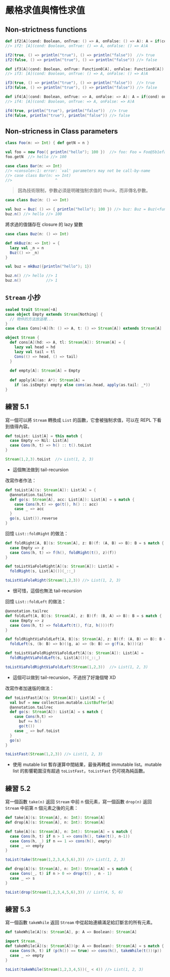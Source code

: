 # 嚴格求值與惰性求值

## Non-strictness functions
```scala
def if2[A](cond: Boolean, onTrue: () => A, onFalse: () => A): A = if(cond) onTrue() else onFalse()
//> if2: [A](cond: Boolean, onTrue: () => A, onFalse: () => A)A

if2(true, () => println("true"), () => println("false"))  //> true
if2(false, () => println("true"), () => println("false")) //> false
```
```scala
def if3[A](cond: Boolean, onTrue: Function0[A], onFalse: Function0[A]): A = if(cond) onTrue() else onFalse()
//> if3: [A](cond: Boolean, onTrue: () => A, onFalse: () => A)A

if3(true, () => println("true"), () => println("false"))  //> true
if3(false, () => println("true"), () => println("false")) //> false
```
```scala
def if4[A](cond: Boolean, onTrue: => A, onFalse: => A): A = if(cond) onTrue else onFalse
//> if4: [A](cond: Boolean, onTrue: => A, onFalse: => A)A

if4(true, println("true"), println("false"))  //> true
if4(false, println("true"), println("false")) //> false
```

## Non-stricness in Class parameters
```scala
class Foo(n: => Int) { def getN = n }

val foo = new Foo({ println("hello"); 100 })  //> foo: Foo = Foo@5b1efaaf
foo.getN  //> hello //> 100
```
```scala
case class Bar(n: => Int)
//> <console>:1: error: `val' parameters may not be call-by-name
//> case class Bar(n: => Int)
//>                   ^
```
> 因為技術限制，參數必須是明確強制求值的 thunk，而非傳名參數。

```scala
case class Buz(n: () => Int)

val buz = Buz( () => { println("hello"); 100 }) //> buz: Buz = Buz(<function0>)
buz.n() //> hello //> 100
```

將求過的值儲存在 closure 的 lazy 變數
```scala
case class Buz(n: () => Int)

def mkBuz(n: => Int) = {
  lazy val _n = n
  Buz(() => _n)
}

val buz = mkBuz({println("hello"); 1})

buz.n() //> hello //> 1
buz.n()           //> 1
```

## `Stream` 小抄
```scala
sealed trait Stream[+A]
case object Empty extends Stream[Nothing] {
  // 物件的方法放這裡...
}
case class Cons[+A](h: () => A, t: () => Stream[A]) extends Stream[A]

object Stream {
  def cons[A](hd: => A, tl: Stream[A]): Stream[A] = {
    lazy val head = hd
    lazy val tail = tl
    Cons(() => head, () => tail)
  }
  
  def empty[A]: Stream[A] = Empty
  
  def apply[A](as: A*): Stream[A] =
    if (as.isEmpty) empty else cons(as.head, apply(as.tail: _*))
}
```

## 練習 5.1
寫一個可以將 `Stream` 轉換成 `List` 的函數，它會被強制求值，可以在 REPL 下看到值得內容。

```scala
def toList: List[A] = this match {
  case Empty => Nil: List[A]
  case Cons(h, t) => h() :: t().toList
}
```
```scala
Stream(1,2,3).toList  //> List(1, 2, 3)
```
- 這個無法做到 tail-recursion 

改寫作者作法：
```scala
def toList[A](s: Stream[A]): List[A] = {
  @annotation.tailrec
  def go(s: Stream[A], acc: List[A]): List[A] = s match {
    case Cons(h,t) => go(t(), h() :: acc)
    case _ => acc
  }
  go(s, List()).reverse
}
```

回憶 `List::foldRight` 的做法：
```scala
def foldRight[A, B](s: Stream[A], z: B)(f: (A, B) => B): B = s match {
  case Empty => z
  case Cons(h, t) => f(h(), foldRight(t(), z)(f))
}

def toListViaFoleRight[A](s: Stream[A]): List[A] =
  foldRight(s, List[A]())(_::_)

toListViaFoleRight(Stream(1,2,3)) //> List(1, 2, 3)
```
- 很可惜，這個也無法 tail-recursion

回憶 `List::foldLeft` 的做法：
```scala
@annotation.tailrec
def foldLeft[A, B](s: Stream[A], z: B)(f: (B, A) => B): B = s match {
  case Empty => z
  case Cons(h, t) => foldLeft(t(), f(z, h()))(f)
}

def foldRightViaFoldLeft[A, B](s: Stream[A], z: B)(f: (A, B) => B): B =
  foldLeft(s, (b: B) => b)((g, a) => (b: B) => g(f(a, b)))(z)

def toListViaFoldRightViaFoldLeft[A](s: Stream[A]): List[A] =
  foldRightViaFoldLeft(s, List[A]())(_::_)

toListViaFoldRightViaFoldLeft(Stream(1,2,3))  //> List(1, 2, 3)
```
- 這個可以做到 tail-recursion，不過拐了好幾個彎 XD

改寫作者加速版的做法：
```scala
def toListFast[A](s: Stream[A]): List[A] = {
  val buf = new collection.mutable.ListBuffer[A]
  @annotation.tailrec
  def go(s: Stream[A]): List[A] = s match {
    case Cons(h,t) =>
      buf += h()
      go(t())
    case _ => buf.toList
  }
  go(s)
}

toListFast(Stream(1,2,3)) //> List(1, 2, 3)
```
- 使用 mutable list 暫存運算中間結果，最後再轉成 immutable list。mutable list 的影響範圍沒有超過 `toListFast`，`toListFast` 仍可視為純函數。

## 練習 5.2
寫一個函數 `take(n)` 返回 `Stream` 中前 n 個元素，寫一個函數 `drop(n)` 返回 `Stream` 中前第 n 個元素之後的元素：
```scala
def take[A](s: Stream[A], n: Int): Stream[A]
def drop[A](s: Stream[A], n: Int): Stream[A]
```
```scala
def take[A](s: Stream[A], n: Int): Stream[A] = s match {
  case Cons(h, t) if n > 1 => cons(h(), take(t(), n-1))
  case Cons(h, _) if n == 1 => cons(h(), empty)
  case _ => empty
}

toList(take(Stream(1,2,3,4,5,6),3)) //> List(1, 2, 3)
```
```scala
def drop[A](s: Stream[A], n: Int): Stream[A] = s match {
  case Cons(_, t) if n > 0 => drop(t() , n - 1)
  case _ => s
}

toList(drop(Stream(1,2,3,4,5,6),3)) // List(4, 5, 6)
```

## 練習 5.3
寫一個函數 `takeWhile` 返回 `Stream` 中從起始連續滿足給訂斷言的所有元素。
```scala
def takeWhile[A](s: Stream[A], p: A => Boolean): Stream[A]
```
```scala
import Stream._
def takeWhile[A](s: Stream[A])(p: A => Boolean): Stream[A] = s match {
  case Cons(h, t) if (p(h()) == true) => cons(h(), takeWhile(t())(p))
  case _ => empty
}

toList(takeWhile(Stream(1,2,3,4,5))(_ < 4)) //> List(1, 2, 3)
```
